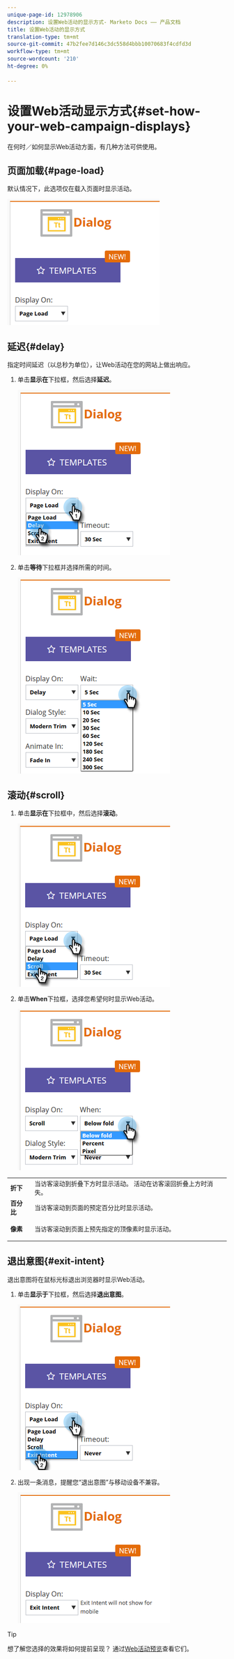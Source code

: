 ```yaml
---
unique-page-id: 12978906
description: 设置Web活动的显示方式- Marketo Docs —— 产品文档
title: 设置Web活动的显示方式
translation-type: tm+mt
source-git-commit: 47b2fee7d146c3dc558d4bbb10070683f4cdfd3d
workflow-type: tm+mt
source-wordcount: '210'
ht-degree: 0%

---
```



# 设置Web活动显示方式{#set-how-your-web-campaign-displays}

在何时／如何显示Web活动方面，有几种方法可供使用。

## 页面加载{#page-load}

默认情况下，此选项仅在载入页面时显示活动。

![](assets/pl1.png)

## 延迟{#delay}

指定时间延迟（以总秒为单位），让Web活动在您的网站上做出响应。

1. 单击&#x200B;**显示在**&#x200B;下拉框，然后选择&#x200B;**延迟**。

   ![](assets/d1.png)

1. 单击&#x200B;**等待**&#x200B;下拉框并选择所需的时间。

   ![](assets/d2.png)

## 滚动{#scroll}

1. 单击&#x200B;**显示在**&#x200B;下拉框中，然后选择&#x200B;**滚动**。

   ![](assets/s1.png)

1. 单击&#x200B;**When**&#x200B;下拉框，选择您希望何时显示Web活动。

   ![](assets/s2.png)

<table> 
 <tbody> 
  <tr> 
   <td><strong>折下</strong></td> 
   <td>当访客滚动到折叠下方时显示活动。 活动在访客滚回折叠上方时消失。</td> 
  </tr> 
  <tr> 
   <td><strong>百分比</strong></td> 
   <td>当访客滚动到页面的预定百分比时显示活动。</td> 
  </tr> 
  <tr> 
   <td><strong>像素</strong></td> 
   <td><p>当访客滚动到页面上预先指定的顶像素时显示活动。</p></td> 
  </tr> 
 </tbody> 
</table>

## 退出意图{#exit-intent}

退出意图将在鼠标光标退出浏览器时显示Web活动。

1. 单击&#x200B;**显示于**&#x200B;下拉框，然后选择&#x200B;**退出意图**。

   ![](assets/ei1.png)

1. 出现一条消息，提醒您“退出意图”与移动设备不兼容。

   ![](assets/ei2.png)

>[!TIP]
>
>想了解您选择的效果将如何提前呈现？ 通过[Web活动预览](preview-and-test-a-web-campaign.md)查看它们。

